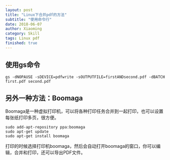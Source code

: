 ```yaml
---
layout: post
title: "Linux下合并pdf的方法"
subtitle: "使用命令行"
date: 2018-06-07
author: Xiaoming
category: Skill
tags: Linux pdf 
finished: true
---
```


## 使用gs命令

```
gs -dNOPAUSE -sDEVICE=pdfwrite -sOUTPUTFILE=firstANDsecond.pdf -dBATCH first.pdf second.pdf

```


## 另外一种方法：Boomaga

Boomaga是一种虚拟打印机，可以将各种打印任务合并到一起打印，也可以设置每张纸打印多页，很方便。

```
sudo add-apt-repository ppa:boomaga
sudo apt-get update
sudo apt-get install boomaga
```

打印的时候选择打印机boomaga，然后会自动打开boomaga的窗口，你可以编辑，合并和打印，还可以导出PDF文件。

